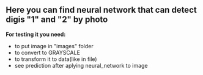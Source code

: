 ## Here you can find neural network that can detect digis "1" and "2" by photo

**For testing it you need:**
* to put image in "images" folder
* to convert to GRAYSCALE 
* to transform it to data(like in file) 
* see prediction after aplying neural_network to image
